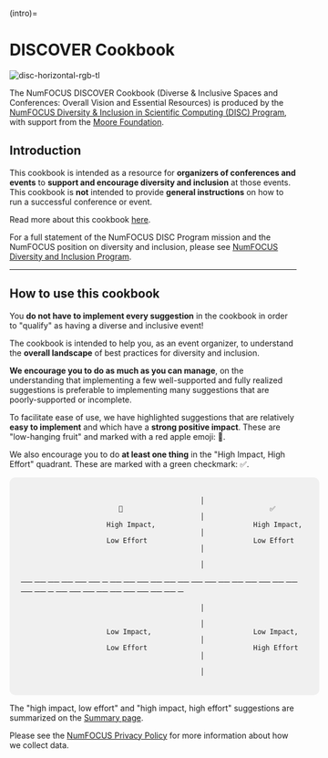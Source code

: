 (intro)=
# DISCOVER Cookbook

![disc-horizontal-rgb-tl](https://user-images.githubusercontent.com/7980466/34578828-09c97342-f14c-11e7-85b5-35b49567bef4.png)

The NumFOCUS DISCOVER Cookbook (Diverse & Inclusive Spaces and Conferences: Overall Vision and Essential Resources) is produced by the [NumFOCUS Diversity &amp; Inclusion in Scientific Computing (DISC) Program](https://www.numfocus.org/programs/diversity-and-inclusion/), with support from the [Moore Foundation](https://www.moore.org/).

## Introduction

This cookbook is intended as a resource for **organizers of conferences and events** to **support and encourage diversity and inclusion** at those events. This cookbook is **not** intended to provide **general instructions** on how to run a successful conference or event. 

Read more about this cookbook [here](/01_about.md).

For a full statement of the NumFOCUS DISC Program mission and the NumFOCUS position on diversity and inclusion, please see [NumFOCUS Diversity and Inclusion Program](https://www.numfocus.org/programs/diversity-and-inclusion/).

---

## How to use this cookbook

You **do not have to implement every suggestion** in the cookbook in order to &quot;qualify&quot; as having a diverse and inclusive event!

The cookbook is intended to help you, as an event organizer, to understand the **overall landscape** of best practices for diversity and inclusion.

**We encourage you to do as much as you can manage**, on the understanding that implementing a few well-supported and fully realized suggestions is preferable to implementing many suggestions that are poorly-supported or incomplete.

To facilitate ease of use, we have highlighted suggestions that are relatively **easy to implement** and which have a **strong positive impact**. These are &quot;low-hanging fruit&quot; and marked with a red apple emoji: 🍎.

We also encourage you to do **at least one thing** in the &quot;High Impact, High Effort&quot; quadrant. These are marked with a green checkmark: ✅.
                                                                           
<!-- <div style="display: grid; grid-template-columns: repeat(2, 1fr); gap: 20px; padding: 20px;">
    <div style="background-color: #f0f0f0; border: 2px solid #ccc; height:138px; padding: 20px; text-align: center; border-radius: 10px;">
        <div style="font-size: 20px;">🍎</div>
        <p>High Impact</p>
        <p>Low Effort</p>
    </div>
    <div style="background-color: #f0f0f0; border: 2px solid #ccc; padding: 20px; height:138px; text-align: center; border-radius: 10px;">
        <div style="font-size: 20px;">✅</div>
        <p>High Impact</p>
        <p>High Effort</p>
    </div>
    <div style="background-color: #f0f0f0; border: 2px solid #ccc; padding: 20px; text-align: center; border-radius: 10px; height:138px; display:flex; align-items: center;flex-direction: column; justify-content: center; ">
        <div style="font-size: 40px;"></div>
        <p>Low Impact</p>
        <p>Low Effort</p>
    </div>
    <div style="background-color: #f0f0f0; border: 2px solid #ccc; padding: 20px; text-align: center; border-radius: 10px; height:138px; display:flex; align-items: center;flex-direction: column; justify-content: center; ">
        <div style="font-size: 40px;"></div>
        <p>Low Impact</p>
        <p>High Effort</p>
    </div>
</div> -->                                                                                               <div style="background-color: #f0f0f0; width: 100%; max-width: 800px; margin: 0 auto; padding: 20px; border-radius: 10px;">
                                                                                                                          
                                                │                                                                          
                            🍎                                    ✅                                                        
                                                │                                                                          
                         High Impact,                        High Impact,                                                  
                                                │                                                                          
                         Low Effort                          Low Effort                                                    
                                                │                                                                          
                                                                                                                           
                                                │                                                                          
                                                                                                                           
── ── ── ── ──  ── ─  ── ── ── ── ── ── ── ── ──  ── ── ── ── ── ── ──  ─ ── ── ── ── ── ── ── ── ── ─                     
                                                                                                                           
                                                │                                                                          
                                                                                                                           
                                                │                                                                          
                         Low Impact,                         Low Impact,                                                   
                                                │                                                                          
                         Low Effort                          High Effort                                                   
                                                │                                                                          
                                                                                                                           
                                                │                                                                          
                                                                                                                           
                                     
</div>



The "high impact, low effort" and "high impact, high effort" suggestions are summarized on the [Summary page](/02_minimal_measures.md).

Please see the [NumFOCUS Privacy Policy](https://numfocus.org/privacy-policy) for more information about how we collect data.
